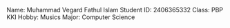 Name: Muhammad Vegard Fathul Islam
Student ID: 2406365332
Class: PBP KKI
Hobby: Musics
Major: Computer Science